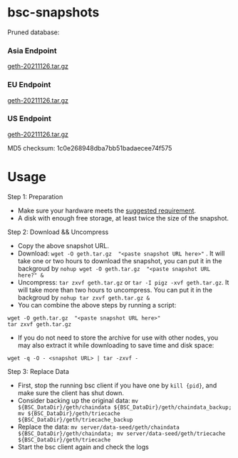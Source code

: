 
# bsc-snapshots

Pruned database:

### Asia Endpoint


[geth-20211126.tar.gz
](https://tf-dex-prod-public-snapshot-site1.s3-accelerate.amazonaws.com/geth-20211126.tar.gz?AWSAccessKeyId=AKIAYINE6SBQPUZDDRRO&Signature=xbzf2%2Bl8DjOy7zYi2Fn9tflZNIY%3D&Expires=1640534999
)

### EU Endpoint


[geth-20211126.tar.gz
](https://tf-dex-prod-public-snapshot.s3-accelerate.amazonaws.com/geth-20211126.tar.gz?AWSAccessKeyId=AKIAYINE6SBQPUZDDRRO&Signature=hXe1eJgXHnw8ofRavkyyTaCqNwI%3D&Expires=1640534999
)


### US Endpoint


[geth-20211126.tar.gz
](https://tf-dex-prod-public-snapshot-site3.s3-accelerate.amazonaws.com/geth-20211126.tar.gz?AWSAccessKeyId=AKIAYINE6SBQPUZDDRRO&Signature=64J0FJigbPcn49h2Tr%2BfAKrS7Mg%3D&Expires=1640535000
)

MD5 checksum: 1c0e268948dba7bb51badaecee74f575



# Usage 

Step 1: Preparation
- Make sure your hardware meets the [suggested requirement](https://docs.binance.org/smart-chain/developer/fullnode.html).
- A disk with enough free storage, at least twice the size of the snapshot.

Step 2: Download && Uncompress
- Copy the above snapshot URL.
- Download:  `wget -O geth.tar.gz  "<paste snapshot URL here>"` . It will take one or two hours to download the snapshot, you can put it in the backgroud by `nohup wget -O geth.tar.gz  "<paste snapshot URL here?" &`
- Uncompress: `tar zxvf geth.tar.gz` or `tar -I pigz -xvf geth.tar.gz`. It will take more than two hours to uncompress. You can put it in the backgroud by `nohup tar zxvf geth.tar.gz &`
- You can combine the above steps by running a script:
```
wget -O geth.tar.gz  "<paste snapshot URL here>"
tar zxvf geth.tar.gz
```


- If you do not need to store the archive for use with other nodes, you may also extract it while downloading to save time and disk space:
```
wget -q -O - <snapshot URL> | tar -zxvf -
```


Step 3: Replace Data
- First, stop the running bsc client if you have one by `kill {pid}`, and make sure the client has shut down.
- Consider backing up the original data: `mv ${BSC_DataDir}/geth/chaindata ${BSC_DataDir}/geth/chaindata_backup; mv ${BSC_DataDir}/geth/triecache ${BSC_DataDir}/geth/triecache_backup`
- Replace the data: `mv server/data-seed/geth/chaindata ${BSC_DataDir}/geth/chaindata; mv server/data-seed/geth/triecache ${BSC_DataDir}/geth/triecache`
- Start the bsc client again and check the logs

